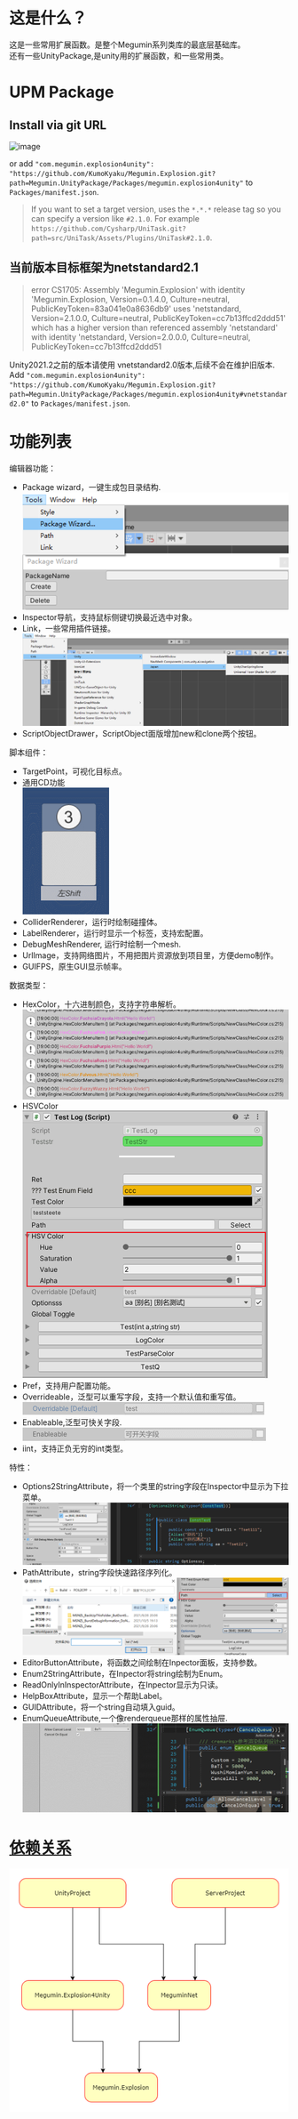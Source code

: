 # 这是什么？
这是一些常用扩展函数。是整个Megumin系列类库的最底层基础库。  
还有一些UnityPackage,是unity用的扩展函数，和一些常用类。  

# UPM Package


## Install via git URL


![image](https://user-images.githubusercontent.com/46207/79450714-3aadd100-8020-11ea-8aae-b8d87fc4d7be.png)

or add `"com.megumin.explosion4unity": "https://github.com/KumoKyaku/Megumin.Explosion.git?path=Megumin.UnityPackage/Packages/megumin.explosion4unity"` to `Packages/manifest.json`.

>If you want to set a target version, uses the `*.*.*` release tag so you can specify a version like `#2.1.0`. For example `https://github.com/Cysharp/UniTask.git?path=src/UniTask/Assets/Plugins/UniTask#2.1.0`.


## 当前版本目标框架为netstandard2.1
> error CS1705: Assembly 'Megumin.Explosion' with identity 'Megumin.Explosion, Version=0.1.4.0, Culture=neutral, PublicKeyToken=83a041e0a8636db9' uses 'netstandard, Version=2.1.0.0, Culture=neutral, PublicKeyToken=cc7b13ffcd2ddd51' which has a higher version than referenced assembly 'netstandard' with identity 'netstandard, Version=2.0.0.0, Culture=neutral, PublicKeyToken=cc7b13ffcd2ddd51

Unity2021.2之前的版本请使用 vnetstandard2.0版本,后续不会在维护旧版本.  
Add `"com.megumin.explosion4unity": "https://github.com/KumoKyaku/Megumin.Explosion.git?path=Megumin.UnityPackage/Packages/megumin.explosion4unity#vnetstandard2.0"` to `Packages/manifest.json`.

# 功能列表

编辑器功能：
- Package wizard，一键生成包目录结构.  
  ![image-20210921185844394](README.assets/image-20210921185844394.png)  
- Inspector导航，支持鼠标侧键切换最近选中对象。
- Link，一些常用插件链接。  
  ![image-20210921185911351](README.assets/image-20210921185911351.png)
- ScriptObjectDrawer，ScriptObject面版增加new和clone两个按钮。


脚本组件：
- TargetPoint，可视化目标点。
- 通用CD功能    
  ![CDEffect](README.assets/CDEffect.gif)
- ColliderRenderer，运行时绘制碰撞体。
- LabelRenderer，运行时显示一个标签，支持宏配置。
- DebugMeshRenderer, 运行时绘制一个mesh.
- UrlImage，支持网络图片，不用把图片资源放到项目里，方便demo制作。
- GUIFPS，原生GUI显示帧率。

数据类型：
- HexColor，十六进制颜色，支持字符串解析。  
  ![image-20210921190022944](README.assets/image-20210921190022944.png)
- HSVColor  
  ![image-20210921190056680](README.assets/image-20210921190056680.png) 
- Pref，支持用户配置功能。
- Overrideable，泛型可以重写字段，支持一个默认值和重写值。    
  ![Overrideable](README.assets/Overrideable.gif)
- Enableable,泛型可快关字段.    
  ![Enableable](README.assets/Enableable.gif)
- iint，支持正负无穷的int类型。  
  

特性：  
- Options2StringAttribute，将一个类里的string字段在Inspector中显示为下拉菜单。  
  ![image-20211006123217496](README.assets/image-20211006123217496.png)
- PathAttribute，string字段快速路径序列化。  
  ![image-20211006123348619](README.assets/image-20211006123348619.png)
- EditorButtonAttribute，将函数之间绘制在Inpector面板，支持参数。
- Enum2StringAttribute，在Inpector将string绘制为Enum。
- ReadOnlyInInspectorAttribute，在Inpector显示为只读。
- HelpBoxAttribute，显示一个帮助Label。
- GUIDAttribute，将一个string自动填入guid。
- EnumQueueAttribute,一个像renderqueue那样的属性抽屉.  
  ![CancelQueueEffect](README.assets/CancelQueueEffect.gif)


# [依赖关系](Image/dependencies.xml)
![依赖关系](Image/Dependencies.png)
















